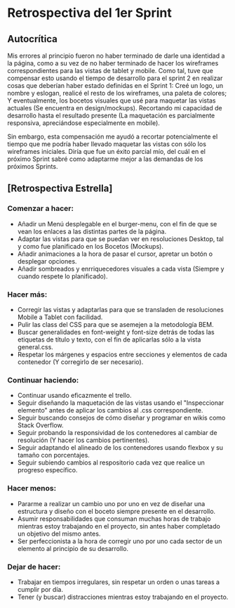 # Retrospectiva del 1er Sprint


## Autocrítica

Mis errores al principio fueron no haber terminado de darle una identidad a la página, como a su vez de no haber terminado de hacer los wireframes correspondientes para las vistas de tablet y mobile. Como tal, tuve que compensar esto usando el tiempo de desarrollo para el sprint 2 en realizar cosas que deberían haber estado definidas en el Sprint 1: Creé un logo, un nombre y eslogan, realicé el resto de los wireframes, una paleta de colores; Y eventualmente, los bocetos visuales que usé para maquetar las vistas actuales (Se encuentra en design/mockups). Recortando mi capacidad de desarrollo hasta el resultado presente (La maquetación es parcialmente responsiva, apreciándose especialmente en mobile).

Sin embargo, esta compensación me ayudó a recortar potencialmente el tiempo que me podría haber llevado maquetar las vistas con sólo los wireframes iniciales. Diría que fue un éxito parcial mío, del cuál en el próximo Sprint sabré como adaptarme mejor a las demandas de los próximos Sprints.

## [Retrospectiva Estrella]

### Comenzar a hacer:

* Añadir un Menú desplegable en el burger-menu, con el fin de que se vean los enlaces a las distintas partes de la página.
* Adaptar las vistas para que se puedan ver en resoluciones Desktop, tal y como fue planificado en los Bocetos (Mockups).
* Añadir animaciones a la hora de pasar el cursor, apretar un botón o desplegar opciones.
* Añadir sombreados y enrriquecedores visuales a cada vista (Siempre y cuando respete lo planificado).

### Hacer más:

* Corregir las vistas y adaptarlas para que se transladen de resoluciones Mobile a Tablet con facilidad.
* Pulir las class del CSS para que se asemejen a la metodología BEM.
* Buscar generalidades en font-weight y font-size detrás de todas las etiquetas de título y texto, con el fin de aplicarlas sólo a la vista general.css.
* Respetar los márgenes y espacios entre secciones y elementos de cada contenedor (Y corregirlo de ser necesario).


### Continuar haciendo:

* Continuar usando eficazmente el trello.
* Seguir diseñando la maquetación de las vistas usando el "Inspeccionar elemento" antes de aplicar los cambios al .css correspondiente.
* Seguir buscando consejos de cómo diseñar y programar en wikis como Stack Overflow.
* Seguir probando la responsividad de los contenedores al cambiar de resolución (Y hacer los cambios pertinentes).
* Seguir adaptando el alineado de los contenedores usando flexbox y su tamaño con porcentajes.
* Seguir subiendo cambios al respositorio cada vez que realice un progreso específico.

### Hacer menos:

* Pararme a realizar un cambio uno por uno en vez de diseñar una estructura y diseño con el boceto siempre presente en el desarrollo.
* Asumir responsabilidades  que consuman muchas horas de trabajo mientras estoy trabajando en el proyecto, sin antes haber completado un objetivo del mismo antes.
* Ser perfeccionista a la hora de corregir uno por uno cada sector de un elemento al principio de su desarrollo.

### Dejar de hacer:

* Trabajar en tiempos irregulares, sin respetar un orden o unas tareas a cumplir por día.
* Tener (y buscar) distracciones mientras estoy trabajando en el proyecto.

  
